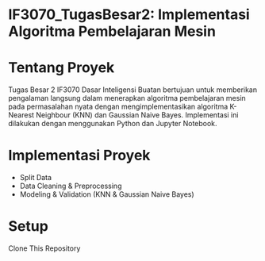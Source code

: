 # IF3070_TugasBesar2: Implementasi Algoritma Pembelajaran Mesin

# Tentang Proyek
Tugas Besar 2 IF3070 Dasar Inteligensi Buatan bertujuan untuk memberikan pengalaman langsung dalam menerapkan algoritma pembelajaran mesin pada permasalahan nyata dengan mengimplementasikan algoritma K-Nearest Neighbour (KNN) dan Gaussian Naive Bayes. Implementasi ini dilakukan dengan menggunakan Python dan Jupyter Notebook.

# Implementasi Proyek
- Split Data
- Data Cleaning & Preprocessing
- Modeling & Validation (KNN & Gaussian Naive Bayes)

# Setup
Clone This Repository

